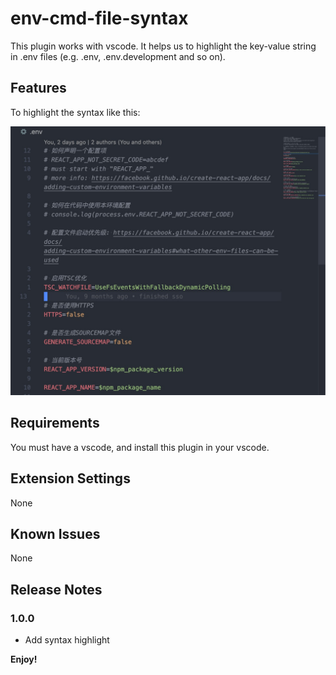# env-cmd-file-syntax

This plugin works with vscode. It helps us to highlight the key-value string in .env files (e.g. .env, .env.development and so on).

## Features

To highlight the syntax like this:

![highlight](https://github.com/WellerQu/vscdoe-env-cmd-file-syntax/blob/master/images/Highlight.png?raw=true)

## Requirements

You must have a vscode, and install this plugin in your vscode.

## Extension Settings

None

## Known Issues

None

## Release Notes

### 1.0.0

- Add syntax highlight

**Enjoy!**
